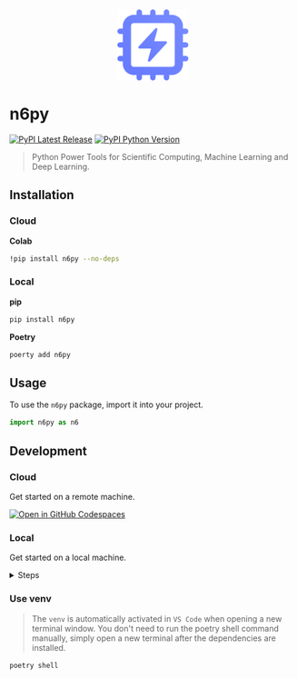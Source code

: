 &nbsp;

<p align="center">
  <a href="https://py.n6.ai" target="_blank" rel="noopener noreferrer">
    <img src=".github/logo.svg" alt="n6py" width="125" height="auto">
  </a>
</p>

# n6py

[![PyPI Latest Release](https://img.shields.io/pypi/v/n6py?color=%23141414&style=for-the-badge)](https://pypi.org/project/n6py)
[![PyPI Python Version](https://img.shields.io/pypi/pyversions/n6py?color=%23141414&style=for-the-badge)](https://pypi.org/project/n6py)

> Python Power Tools for Scientific Computing, Machine Learning and Deep Learning.

## Installation

### Cloud

**Colab**

```sh
!pip install n6py --no-deps
```

### Local

**pip**

```sh
pip install n6py
```

**Poetry**

```sh
poerty add n6py
```

## Usage

To use the `n6py` package, import it into your project.

```py
import n6py as n6
```

## Development

### Cloud

Get started on a remote machine.

[![Open in GitHub Codespaces](https://github.com/codespaces/badge.svg)](https://github.com/codespaces/new?hide_repo_select=true&ref=main&repo=568493639)

### Local

Get started on a local machine.

<details>
<summary>Steps</summary>

#### Prerequisites

- [Python v3+](https://www.python.org/downloads/)
- [Poetry](https://python-poetry.org/)

Set the following environment variables for Poetry:

```sh
poetry config virtualenvs.in-project true
```

#### Installing

Install all dependencies and create a `venv` with Poetry. Additionaly add pre-commit hooks.

```sh
poetry install
poetry run pre-commit install
```

</details>

### Use venv

> The `venv` is automatically activated in `VS Code` when opening a new terminal window. You don't need to run the poetry shell command manually, simply open a new terminal after the dependencies are installed.

```sh
poetry shell
```
